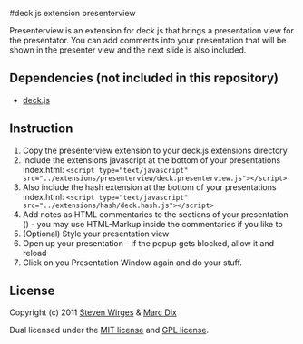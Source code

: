 #deck.js extension presenterview

Presenterview is an extension for deck.js that brings a presentation view for the presentator. You can add comments into your presentation that will be shown
in the presenter view and the next slide is also included.

## Dependencies (not included in this repository)

- [deck.js](https://github.com/imakewebthings/deck.js)

## Instruction

1. Copy the presenterview extension to your deck.js extensions directory
2. Include the extensions javascript at the bottom of your presentations index.html: `<script type="text/javascript" src="../extensions/presenterview/deck.presenterview.js"></script>`
3. Also include the hash extension at the bottom of your presentations index.html: `<script type="text/javascript" src="../extensions/hash/deck.hash.js"></script>`
4. Add notes as HTML commentaries to the sections of your presentation (<!-- commentary -->) - you may use HTML-Markup inside the commentaries if you like to
5. (Optional) Style your presentation view
6. Open up your presentation - if the popup gets blocked, allow it and reload
7. Click on you Presentation Window again and do your stuff.

## License

Copyright (c) 2011 [Steven Wirges](https://github.com/stvnwrgs) & [Marc Dix](https://github.com/mdix)

Dual licensed under the [MIT license](https://github.com/imakewebthings/deck.js/blob/master/MIT-license.txt) and [GPL license](https://github.com/imakewebthings/deck.js/blob/master/GPL-license.txt).